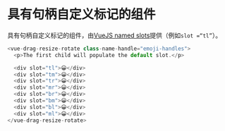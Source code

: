 # 具有句柄自定义标记的组件

具有句柄自定义标记的组件，由[VueJS named slots](https://vuejs.org/v2/guide/components-slots.html#Named-Slots)提供（例如`slot =“tl”`）。

~~~js
<vue-drag-resize-rotate class-name-handle="emoji-handles">
  <p>The first child will populate the default slot.</p>

  <div slot="tl">😀</div>
  <div slot="tm">😀</div>
  <div slot="tr">😀</div>
  <div slot="mr">😀</div>
  <div slot="br">😀</div>
  <div slot="bm">😀</div>
  <div slot="bl">😀</div>
  <div slot="ml">😀</div>
</vue-drag-resize-rotate>
~~~

